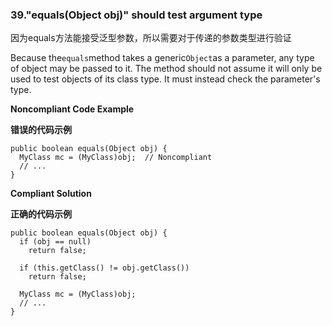 
### 39."equals(Object obj)" should test argument type

因为equals方法能接受泛型参数，所以需要对于传递的参数类型进行验证


Because the`equals`method takes a generic`Object`as a parameter, any type of object may be passed to it. The method should not assume it will only be used to test objects of its class type. It must instead check the parameter's type.

**Noncompliant Code Example**

**错误的代码示例**

```
public boolean equals(Object obj) {
  MyClass mc = (MyClass)obj;  // Noncompliant
  // ...
}
```


**Compliant Solution**

**正确的代码示例**

```
public boolean equals(Object obj) {
  if (obj == null)
    return false;

  if (this.getClass() != obj.getClass())
    return false;

  MyClass mc = (MyClass)obj;
  // ...
}
```


